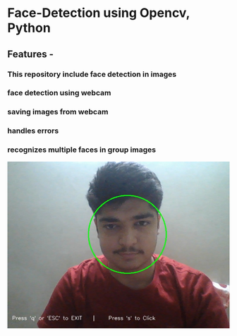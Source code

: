 # Face-Detection using Opencv, Python
## Features -
### This repository include face detection in images
### face detection using webcam
### saving images from webcam
### handles errors
### recognizes multiple faces in group images
![alt text](https://github.com/manaschopra18/Face-Detection/blob/master/opencv_img_0.jpg?raw=true)
